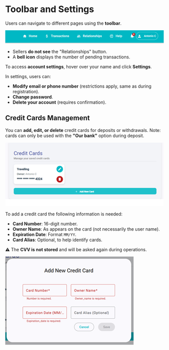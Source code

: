 # Toolbar and Settings

Users can navigate to different pages using the **toolbar**.

![Toolbar](images/toolbar.png)

- Sellers **do not see** the "Relationships" button.
- A **bell icon** displays the number of pending transactions.

To access **account settings**, hover over your name and click **Settings**.

In settings, users can:
- **Modify email or phone number** (restrictions apply, same as during registration).
- **Change password**.
- **Delete your account** (requires confirmation).

## Credit Cards Management

You can **add, edit, or delete** credit cards for deposits or withdrawals. Note: cards can only be used with the **"Our bank"** option during deposit.

![Credit Card](./images/credit-cards.png)

To add a credit card the following information is needed:
- **Card Number**: 16-digit number.
- **Owner Name**: As appears on the card (not necessarily the user name).
- **Expiration Date**: Format `MM/YY`.
- **Card Alias**: Optional, to help identify cards.

⚠️ The **CVV is not stored** and will be asked again during operations.

![Add Credit Card](./images/add-new-creditcard.png)
